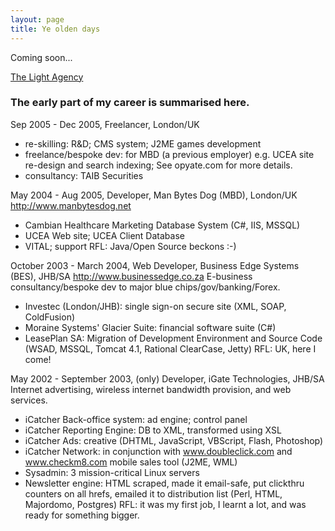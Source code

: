 ```yaml
---
layout: page
title: Ye olden days
---
```


Coming soon...

[The Light Agency](/about/resume/lightagency/)

### The early part of my career is summarised here.

Sep 2005 - Dec 2005, Freelancer, London/UK
* re-skilling: R&D; CMS system; J2ME games development
* freelance/bespoke dev: for MBD (a previous employer) e.g. UCEA site re-design
  and search indexing;
  See opyate.com for more details.
* consultancy: TAIB Securities

May 2004 - Aug 2005, Developer, Man Bytes Dog (MBD), London/UK 
http://www.manbytesdog.net
* Cambian Healthcare Marketing Database System (C#, IIS, MSSQL)
* UCEA Web site; UCEA Client Database
* VITAL; support
RFL: Java/Open Source beckons :-)

October 2003 - March 2004, Web Developer, Business Edge Systems (BES), JHB/SA 
http://www.businessedge.co.za 
E-business consultancy/bespoke dev to major blue chips/gov/banking/Forex.
* Investec (London/JHB): single sign-on secure site (XML, SOAP, ColdFusion)
* Moraine Systems' Glacier Suite: financial software suite (C#)
* LeasePlan SA: Migration of Development Environment and Source Code (WSAD,
  MSSQL, Tomcat 4.1, Rational ClearCase, Jetty)
RFL: UK, here I come!

May 2002 - September 2003, (only) Developer, iGate Technologies, JHB/SA
Internet advertising, wireless internet bandwidth provision, and web services.
* iCatcher Back-office system: ad engine; control panel
* iCatcher Reporting Engine: DB to XML, transformed using XSL
* iCatcher Ads: creative (DHTML, JavaScript, VBScript, Flash, Photoshop)
* iCatcher Network: in conjunction with www.doubleclick.com and www.checkm8.com
  mobile sales tool (J2ME, WML)
* Sysadmin: 3 mission-critical Linux servers
* Newsletter engine: HTML scraped, made it email-safe, put clickthru counters
  on all hrefs, emailed it to distribution list (Perl, HTML, Majordomo,
  Postgres)
RFL: it was my first job, I learnt a lot, and was ready for something bigger.



